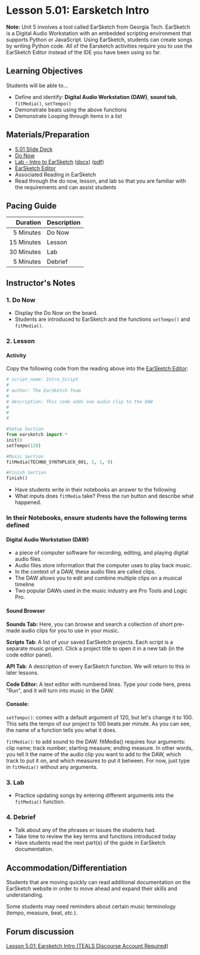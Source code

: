 
# Lesson 5.01: Earsketch Intro

**Note:** Unit 5 involves a tool called EarSketch from Georgia Tech. EarSketch is a Digital Audio
Workstation with an embedded scripting environment that supports Python or JavaScript. Using
EarSketch, students can create songs by writing Python code. All of the Earsketch activities require
you to use the EarSketch Editor instead of the IDE you have been using so far.

## Learning Objectives

Students will be able to...

* Define and identify: **Digital Audio Workstation (DAW)**, **sound tab**, `fitMedia()`,
  `setTempo()`
* Demonstrate beats using the above functions
* Demonstrate Looping through items in a list

## Materials/Preparation

* [5.01 Slide Deck](https://github.com/TEALSK12/2nd-semester-introduction-to-computer-science/raw/master/units/3_unit/slidedecks/Intro%20Python%205.01%20TEALS.pptx)
* [Do Now][]
* [Lab - Intro to EarSketch][] ([docx][]) ([pdf][])
* [EarSketch Editor][]
* Associated Reading in EarSketch
* Read through the do now, lesson, and lab so that you are familiar with the requirements and can assist students

## Pacing Guide

|  **Duration** | **Description** |
|-----------:|:------------|
|  5 Minutes | Do Now      |
| 15 Minutes | Lesson      |
| 30 Minutes | Lab         |
|  5 Minutes | Debrief     |

## Instructor's Notes

### 1. Do Now

* Display the Do Now on the board.
* Students are introduced to EarSketch and the functions `setTempo()` and `fitMedia()`.

### 2. Lesson

#### Activity

Copy the following code from the reading above into the [EarSketch Editor]:

```python
# script_name: Intro_Script
#
# author: The EarSketch Team
#
# description: This code adds one audio clip to the DAW
#
#
#

#Setup Section
from earsketch import *
init()
setTempo(120)

#Music Section
fitMedia(TECHNO_SYNTHPLUCK_001, 1, 1, 9)

#Finish Section
finish()
```

* Have students write in their notebooks an answer to the following
* What inputs does `fitMedia` take? Press the run button and describe what happened.

### In their Notebooks,  ensure students have the following terms defined

#### Digital Audio Workstation (DAW)

* a piece of computer software for recording, editing, and playing digital audio files.
* Audio files store information that the computer uses to play back music.
* In the context of a DAW, these audio files are called clips.
* The DAW allows you to edit and combine multiple clips on a musical timeline
* Two popular DAWs used in the music industry are Pro Tools and Logic Pro.

#### Sound Browser

**Sounds Tab:** Here, you can browse and search a collection of short pre-made audio clips for you to use in your music.

**Scripts Tab**: A list of your saved EarSketch projects. Each script is a separate music project. Click a project title to open it in a new tab (in the code editor panel).

**API Tab**: A description of every EarSketch function. We will return to this in later lessons.

**Code Editor:** A text editor with numbered lines. Type your code here, press "Run", and it will turn into music in the DAW.

#### **Console:**

`setTempo()`: comes with a default argument of 120, but let's change it to 100. This sets the tempo of our project to 100 beats per minute. As you can see, the name of a function tells you  what it does.

`fitMedia()`: to add sound to the DAW. fitMedia() requires four arguments: clip name; track number; starting measure; ending measure. In other words, you tell it the name of the audio clip you want to add to the DAW, which track to put it on, and which measures to put it between. For now, just type in `fitMedia()` without any arguments.

### 3. Lab

* Practice updating songs by entering different arguments into the `fitMedia()` function.

### 4. Debrief

* Talk about any of the phrases or issues the students had.
* Take time to review the key terms and functions introduced today
* Have students read the next part(s) of the guide in EarSketch documentation.

## Accommodation/Differentiation

Students that are moving quickly can read additional documentation on the EarSketch website in order
to move ahead and expand their skills and understanding.

Some students may need reminders about certain music terminology (tempo, measure, beat, _etc._).

## Forum discussion

[Lesson 5.01: Earsketch Intro (TEALS Discourse Account Required)](https://forums.tealsk12.org/c/2nd-semester-unit-5-earsketch/lesson-5-01-earsketch-intro)

[Do Now]: do_now.md
[Lab - Intro to EarSketch]: lab.md
[EarSketch Editor]: http://earsketch.gatech.edu/earsketch2/
[pdf]: https://github.com/TEALSK12/2nd-semester-introduction-to-computer-science/raw/master/units/5_unit/01_lesson/lab.pdf
[docx]: https://github.com/TEALSK12/2nd-semester-introduction-to-computer-science/raw/master/units/5_unit/01_lesson/lab.docx
